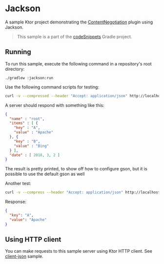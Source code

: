 # Jackson

A sample Ktor project demonstrating the [ContentNegotiation](https://ktor.io/docs/serialization.html) plugin using Jackson.
> This sample is a part of the [codeSnippets](../../README.md) Gradle project.

## Running

To run this sample, execute the following command in a repository's root directory:

```
./gradlew :jackson:run
```
 
Use the following command scripts for testing:

```bash
curl -v --compressed --header "Accept: application/json" http://localhost:8080/v1
```

A server should respond with something like this:

```json
{
  "name" : "root",
  "items" : [ {
    "key" : "A",
    "value" : "Apache"
  }, {
    "key" : "B",
    "value" : "Bing"
  } ],
  "date" : [ 2018, 3, 2 ]
}
```

The result is pretty printed, to show off how to configure gson, but it is possible to use the default gson as well

Another test:

```bash
curl -v --compress --header "Accept: application/json" http://localhost:8080/v1/item/A
```
 
Response:

```json
{
  "key": "A",
  "value": "Apache"
}
```

## Using HTTP client

You can make requests to this sample server using Ktor HTTP client. 
See [client-json](../client-json/README.md) sample.